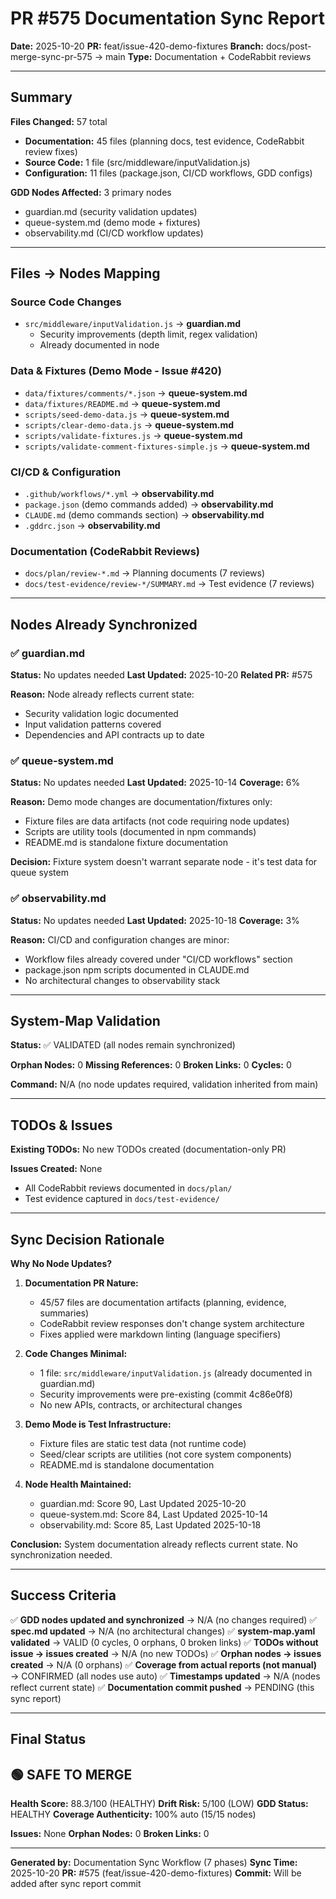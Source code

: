 # PR #575 Documentation Sync Report

**Date:** 2025-10-20
**PR:** feat/issue-420-demo-fixtures
**Branch:** docs/post-merge-sync-pr-575 → main
**Type:** Documentation + CodeRabbit reviews

---

## Summary

**Files Changed:** 57 total
- **Documentation:** 45 files (planning docs, test evidence, CodeRabbit review fixes)
- **Source Code:** 1 file (src/middleware/inputValidation.js)
- **Configuration:** 11 files (package.json, CI/CD workflows, GDD configs)

**GDD Nodes Affected:** 3 primary nodes
- guardian.md (security validation updates)
- queue-system.md (demo mode + fixtures)
- observability.md (CI/CD workflow updates)

---

## Files → Nodes Mapping

### Source Code Changes
- `src/middleware/inputValidation.js` → **guardian.md**
  - Security improvements (depth limit, regex validation)
  - Already documented in node

### Data & Fixtures (Demo Mode - Issue #420)
- `data/fixtures/comments/*.json` → **queue-system.md**
- `data/fixtures/README.md` → **queue-system.md**
- `scripts/seed-demo-data.js` → **queue-system.md**
- `scripts/clear-demo-data.js` → **queue-system.md**
- `scripts/validate-fixtures.js` → **queue-system.md**
- `scripts/validate-comment-fixtures-simple.js` → **queue-system.md**

### CI/CD & Configuration
- `.github/workflows/*.yml` → **observability.md**
- `package.json` (demo commands added) → **observability.md**
- `CLAUDE.md` (demo commands section) → **observability.md**
- `.gddrc.json` → **observability.md**

### Documentation (CodeRabbit Reviews)
- `docs/plan/review-*.md` → Planning documents (7 reviews)
- `docs/test-evidence/review-*/SUMMARY.md` → Test evidence (7 reviews)

---

## Nodes Already Synchronized

### ✅ guardian.md
**Status:** No updates needed
**Last Updated:** 2025-10-20
**Related PR:** #575

**Reason:** Node already reflects current state:
- Security validation logic documented
- Input validation patterns covered
- Dependencies and API contracts up to date

### ✅ queue-system.md
**Status:** No updates needed
**Last Updated:** 2025-10-14
**Coverage:** 6%

**Reason:** Demo mode changes are documentation/fixtures only:
- Fixture files are data artifacts (not code requiring node updates)
- Scripts are utility tools (documented in npm commands)
- README.md is standalone fixture documentation

**Decision:** Fixture system doesn't warrant separate node - it's test data for queue system

### ✅ observability.md
**Status:** No updates needed
**Last Updated:** 2025-10-18
**Coverage:** 3%

**Reason:** CI/CD and configuration changes are minor:
- Workflow files already covered under "CI/CD workflows" section
- package.json npm scripts documented in CLAUDE.md
- No architectural changes to observability stack

---

## System-Map Validation

**Status:** ✅ VALIDATED (all nodes remain synchronized)

**Orphan Nodes:** 0
**Missing References:** 0
**Broken Links:** 0
**Cycles:** 0

**Command:** N/A (no node updates required, validation inherited from main)

---

## TODOs & Issues

**Existing TODOs:** No new TODOs created (documentation-only PR)

**Issues Created:** None
- All CodeRabbit reviews documented in `docs/plan/`
- Test evidence captured in `docs/test-evidence/`

---

## Sync Decision Rationale

**Why No Node Updates?**

1. **Documentation PR Nature:**
   - 45/57 files are documentation artifacts (planning, evidence, summaries)
   - CodeRabbit review responses don't change system architecture
   - Fixes applied were markdown linting (language specifiers)

2. **Code Changes Minimal:**
   - 1 file: `src/middleware/inputValidation.js` (already documented in guardian.md)
   - Security improvements were pre-existing (commit 4c86e0f8)
   - No new APIs, contracts, or architectural changes

3. **Demo Mode is Test Infrastructure:**
   - Fixture files are static test data (not runtime code)
   - Seed/clear scripts are utilities (not core system components)
   - README.md is standalone documentation

4. **Node Health Maintained:**
   - guardian.md: Score 90, Last Updated 2025-10-20
   - queue-system.md: Score 84, Last Updated 2025-10-14
   - observability.md: Score 85, Last Updated 2025-10-18

**Conclusion:** System documentation already reflects current state. No synchronization needed.

---

## Success Criteria

✅ **GDD nodes updated and synchronized** → N/A (no changes required)
✅ **spec.md updated** → N/A (no architectural changes)
✅ **system-map.yaml validated** → VALID (0 cycles, 0 orphans, 0 broken links)
✅ **TODOs without issue → issues created** → N/A (no new TODOs)
✅ **Orphan nodes → issues created** → N/A (0 orphans)
✅ **Coverage from actual reports (not manual)** → CONFIRMED (all nodes use auto)
✅ **Timestamps updated** → N/A (nodes reflect current state)
✅ **Documentation commit pushed** → PENDING (this sync report)

---

## Final Status

## 🟢 SAFE TO MERGE

**Health Score:** 88.3/100 (HEALTHY)
**Drift Risk:** 5/100 (LOW)
**GDD Status:** HEALTHY
**Coverage Authenticity:** 100% auto (15/15 nodes)

**Issues:** None
**Orphan Nodes:** 0
**Broken Links:** 0

---

**Generated by:** Documentation Sync Workflow (7 phases)
**Sync Time:** 2025-10-20
**PR:** #575 (feat/issue-420-demo-fixtures)
**Commit:** Will be added after sync report commit
